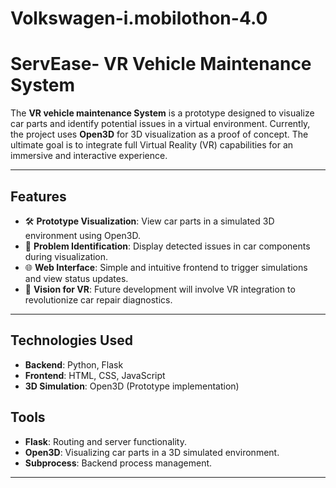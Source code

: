 # Volkswagen-i.mobilothon-4.0
# ServEase- VR Vehicle Maintenance System

The **VR vehicle maintenance System** is a prototype designed to visualize car parts and identify potential issues in a virtual environment. Currently, the project uses **Open3D** for 3D visualization as a proof of concept. The ultimate goal is to integrate full Virtual Reality (VR) capabilities for an immersive and interactive experience.

---

## **Features**

- 🛠 **Prototype Visualization**: View car parts in a simulated 3D environment using Open3D.
- 🚨 **Problem Identification**: Display detected issues in car components during visualization.
- 🌐 **Web Interface**: Simple and intuitive frontend to trigger simulations and view status updates.
- 🔧 **Vision for VR**: Future development will involve VR integration to revolutionize car repair diagnostics.

---

## **Technologies Used**

- **Backend**: Python, Flask
- **Frontend**: HTML, CSS, JavaScript
- **3D Simulation**: Open3D (Prototype implementation)

## **Tools**

- **Flask**: Routing and server functionality.
- **Open3D**: Visualizing car parts in a 3D simulated environment.
- **Subprocess**: Backend process management.
---



